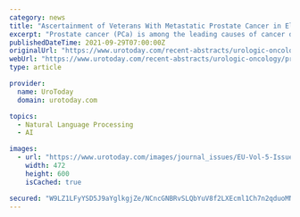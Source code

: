 ```yaml
---
category: news
title: "Ascertainment of Veterans With Metastatic Prostate Cancer in Electronic Health Records: Demonstrating the Case for Natural Language Processing."
excerpt: "Prostate cancer (PCa) is among the leading causes of cancer deaths. While localized PCa has a 5-year survival rate approaching 100%, this rate drops to 31% for metastatic prostate cancer (mPCa). Thus,"
publishedDateTime: 2021-09-29T07:00:00Z
originalUrl: "https://www.urotoday.com/recent-abstracts/urologic-oncology/prostate-cancer/132619-ascertainment-of-veterans-with-metastatic-prostate-cancer-in-electronic-health-records-demonstrating-the-case-for-natural-language-processing.html"
webUrl: "https://www.urotoday.com/recent-abstracts/urologic-oncology/prostate-cancer/132619-ascertainment-of-veterans-with-metastatic-prostate-cancer-in-electronic-health-records-demonstrating-the-case-for-natural-language-processing.html"
type: article

provider:
  name: UroToday
  domain: urotoday.com

topics:
  - Natural Language Processing
  - AI

images:
  - url: "https://www.urotoday.com/images/journal_issues/EU-Vol-5-Issue-4-cover2x.jpg"
    width: 472
    height: 600
    isCached: true

secured: "W9LZ1LFyYSD5J9aYglkgjZe/NCncGNBRvSLQbYuV8f2LXEcml1Ch7n2qduoMNJagrLG7Zc7RubrSejnNOVVedbzWTU5I106m5aX2AFNMqVCcAPrYYYYn7saNITGGbAhb/7aJ7XPWIH3mY4XmFhRQfSnVT6HFAFMoEpr1SlYyF23PF6Xx95M3ho/KITuuBC4+fAKjSOqDrvPBmbWv2wq+CZc5jWlEy1ovqA7HkuGNP/VGRWMdz07zSj2MQor0jOCYVFME22d9AINc3v9ceZ8OBKbG1JrDPFFlS7XGn+s6e6hLFBMpbfI4+QA53s3vuJa6LrEsgIVeh5G3SlQZiGGp6y7i6O690WU0hx/kbQ/y8Zc=;SUkiCZp/U7Pg12igARAiiA=="
---
```


